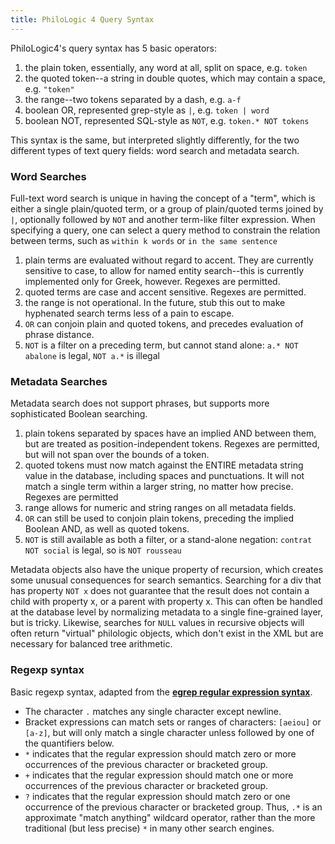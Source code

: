 ```yaml
---
title: PhiloLogic 4 Query Syntax
---
```


PhiloLogic4's query syntax has 5 basic operators:

1. the plain token, essentially, any word at all, split on space, e.g. `token`
2. the quoted token--a string in double quotes, which may contain a space, e.g. `"token"`
3. the range--two tokens separated by a dash, e.g. `a-f`
4. boolean OR, represented grep-style as `|`, e.g. `token | word`
5. boolean NOT, represented SQL-style as `NOT`, e.g. `token.* NOT tokens`

This syntax is the same, but interpreted slightly differently, for the two different types of text query fields: word search and metadata search.

### Word Searches

Full-text word search is unique in having the concept of a "term", which is either a single plain/quoted term,
or a group of plain/quoted terms joined by `|`, optionally followed by `NOT` and another term-like filter expression.
When specifying a query, one can select a query method to constrain the relation between terms, such as `within k words` or `in the same sentence`

1. plain terms are evaluated without regard to accent. They are currently sensitive to case, to allow for named entity
   search--this is currently implemented only for Greek, however. Regexes are permitted.
2. quoted terms are case and accent sensitive. Regexes are permitted.
3. the range is not operational. In the future, stub this out to make hyphenated search terms less of a pain to escape.
4. `OR` can conjoin plain and quoted tokens, and precedes evaluation of phrase distance.
5. `NOT` is a filter on a preceding term, but cannot stand alone: `a.* NOT abalone` is legal, `NOT a.*` is illegal

### Metadata Searches

Metadata search does not support phrases, but supports more sophisticated Boolean searching.

1. plain tokens separated by spaces have an implied AND between them, but are treated as position-independent tokens.
   Regexes are permitted, but will not span over the bounds of a token.
2. quoted tokens must now match against the ENTIRE metadata string value in the database, including spaces and punctuations.
   It will not match a single term within a larger string, no matter how precise. Regexes are permitted
3. range allows for numeric and string ranges on all metadata fields.
4. `OR` can still be used to conjoin plain tokens, preceding the implied Boolean AND, as well as quoted tokens.
5. `NOT` is still available as both a filter, or a stand-alone negation: `contrat NOT social` is legal, so is `NOT rousseau`

Metadata objects also have the unique property of recursion, which creates some unusual consequences for search semantics.
Searching for a div that has property `NOT x` does not guarantee that the result does not contain a child with property x,
or a parent with property x. This can often be handled at the database level by normalizing metadata to a single fine-grained layer,
but is tricky. Likewise, searches for `NULL` values in recursive objects will often return "virtual" philologic objects,
which don't exist in the XML but are necessary for balanced tree arithmetic.

### Regexp syntax

Basic regexp syntax, adapted from the [**egrep regular expression syntax**](http://www.gnu.org/software/findutils/manual/html_node/find_html/egrep-regular-expression-syntax.html#egrep-regular-expression-syntax).

-   The character `.` matches any single character except newline.
-   Bracket expressions can match sets or ranges of characters: `[aeiou]` or `[a-z]`, but will only match a single character unless followed by one of the quantifiers below.
-   `*` indicates that the regular expression should match zero or more occurrences of the previous character or bracketed group.
-   `+` indicates that the regular expression should match one or more occurrences of the previous character or bracketed group.
-   `?` indicates that the regular expression should match zero or one occurrence of the previous character or bracketed group.
    Thus, `.*` is an approximate "match anything" wildcard operator, rather than the more traditional (but less precise) `*` in many other search engines.
